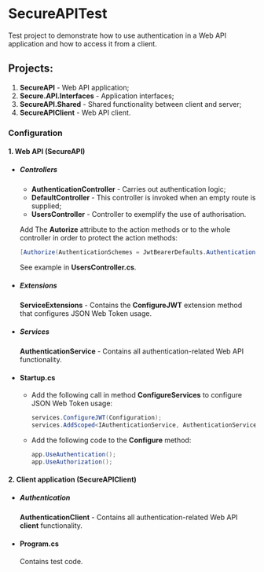 # SecureAPITest

Test project to demonstrate how to use authentication in a Web API application and how to access it from a client.

## Projects:

1. **SecureAPI** - Web API application;
1. **Secure.API.Interfaces** - Application interfaces;
1. **SecureAPI.Shared** - Shared functionality between client and server;
1. **SecureAPIClient** - Web API client.

### Configuration

#### 1. Web API (SecureAPI)

- ##### Controllers

  - **AuthenticationController** - Carries out authentication logic;
  - **DefaultController** - This controller is invoked when an empty route is supplied;
  - **UsersController** - Controller to exemplify the use of authorisation.
  
  Add The **Autorize** attribute to the action methods or to the whole controller in order to protect the action methods:

    ```csharp
    [Authorize(AuthenticationSchemes = JwtBearerDefaults.AuthenticationScheme)]
    ```

  See example in **UsersController.cs**.

- ##### Extensions

  **ServiceExtensions** - Contains the **ConfigureJWT** extension method that configures JSON Web Token usage.

- ##### Services

  **AuthenticationService** - Contains all authentication-related Web API functionality.

- #### Startup.cs

  - Add the following call in method **ConfigureServices** to configure JSON Web Token usage:

    ```csharp
    services.ConfigureJWT(Configuration);
    services.AddScoped<IAuthenticationService, AuthenticationService>();
    ```

  - Add the following code to the **Configure** method:

     ```csharp
    app.UseAuthentication();
    app.UseAuthorization();
    ```

#### 2. Client application (SecureAPIClient)

- ##### Authentication

  **AuthenticationClient** - Contains all authentication-related Web API **client** functionality.

- #### Program.cs

  Contains test code.
